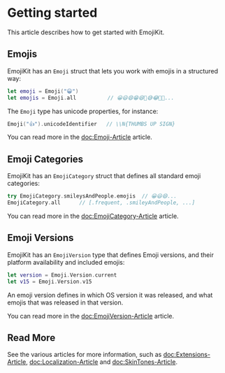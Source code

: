 # Getting started

This article describes how to get started with EmojiKit.



## Emojis

EmojiKit has an ``Emoji`` struct that lets you work with emojis in a structured way:

```swift
let emoji = Emoji("😀")
let emojis = Emoji.all          // 😀😃😄😁😆🥹😅😂🤣🥲...
```

The ``Emoji`` type has unicode properties, for instance:

```swift
Emoji("👍").unicodeIdentifier   // \\N{THUMBS UP SIGN}
```

You can read more in the <doc:Emoji-Article> article.



## Emoji Categories

EmojiKit has an ``EmojiCategory`` struct that defines all standard emoji categories:

```swift
try EmojiCategory.smileysAndPeople.emojis  // 😀😃😄...
EmojiCategory.all      // [.frequent, .smileyAndPeople, ...]
```

You can read more in the <doc:EmojiCategory-Article> article.



## Emoji Versions

EmojiKit has an ``EmojiVersion`` type that defines Emoji versions, and their platform availability and included emojis:

```swift
let version = Emoji.Version.current
let v15 = Emoji.Version.v15
```

An emoji version defines in which OS version it was released, and what emojis that was released in that version.

You can read more in the <doc:EmojiVersion-Article> article.



## Read More 

See the various articles for more information, such as <doc:Extensions-Article>, <doc:Localization-Article> and <doc:SkinTones-Article>.
